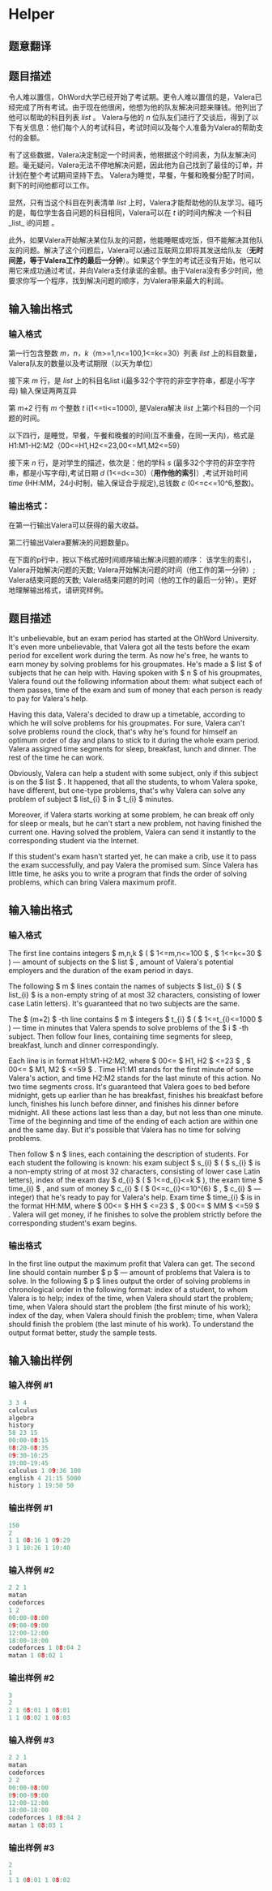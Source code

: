 # Helper

## 题意翻译

## 题目描述

令人难以置信，OhWord大学已经开始了考试期。更令人难以置信的是，Valera已经完成了所有考试。由于现在他很闲，他想为他的队友解决问题来赚钱。他列出了他可以帮助的科目列表 _list_ 。 Valera与他的 _n_ 位队友们进行了交谈后，得到了以下有关信息：他们每个人的考试科目，考试时间以及每个人准备为Valera的帮助支付的金额。

有了这些数据，Valera决定制定一个时间表，他根据这个时间表，为队友解决问题。毫无疑问，Valera无法不停地解决问题，因此他为自己找到了最佳的订单，并计划在整个考试期间坚持下去。 Valera为睡觉，早餐，午餐和晚餐分配了时间，剩下的时间他都可以工作。

显然，只有当这个科目在列表清单 _list_ 上时，Valera才能帮助他的队友学习。碰巧的是，每位学生各自问题的科目相同，Valera可以在 _t_ i的时间内解决 一个科目_list_ i的问题 。

此外，如果Valera开始解决某位队友的问题，他能睡眠或吃饭，但不能解决其他队友的问题。解决了这个问题后，Valera可以通过互联网立即将其发送给队友（**无时间差，等于Valera工作的最后一分钟**）。如果这个学生的考试还没有开始，他可以用它来成功通过考试，并向Valera支付承诺的金额。由于Valera没有多少时间，他要求你写一个程序，找到解决问题的顺序，为Valera带来最大的利润。

## 输入输出格式

### 输入格式

第一行包含整数 _m，n，k_（m>=1,n<=100,1<=k<=30）列表 _list_ 上的科目数量，Valera队友的数量以及考试期限（以天为单位）

接下来 _m_ 行，是 _list_ 上的科目名list i(最多32个字符的非空字符串，都是小写字母) 输入保证两两互异

第 _m+2_ 行有 _m_ 个整数 _t_ i(1<=ti<=1000), 是Valera解决 _list_ 上第i个科目的一个问题的时间。

以下四行，是睡觉，早餐，午餐和晚餐的时间(互不重叠，在同一天内)，格式是H1:M1-H2:M2（00<=H1,H2<=23,00<=M1,M2<=59）

接下来 _n_ 行，是对学生的描述，依次是：他的学科 _s_ (最多32个字符的非空字符串，都是小写字母),考试日期 _d_ (1<=d<=30)（**用作他的索引**）,考试开始时间 _time_ (HH:MM，24小时制，输入保证合乎规定),总钱数 _c_ (0<=c<=10^6,整数)。

### 输出格式：

在第一行输出Valera可以获得的最大收益。

第二行输出Valera要解决的问题数量p。

在下面的p行中，按以下格式按时间顺序输出解决问题的顺序： 该学生的索引，Valera开始解决问题的天数; Valera开始解决问题的时间（他工作的第一分钟）; Valera结束问题的天数; Valera结束问题的时间（他的工作的最后一分钟）。更好地理解输出格式，请研究样例。

## 题目描述

It's unbelievable, but an exam period has started at the OhWord University. It's even more unbelievable, that Valera got all the tests before the exam period for excellent work during the term. As now he's free, he wants to earn money by solving problems for his groupmates. He's made a $ list $ of subjects that he can help with. Having spoken with $ n $ of his groupmates, Valera found out the following information about them: what subject each of them passes, time of the exam and sum of money that each person is ready to pay for Valera's help.

Having this data, Valera's decided to draw up a timetable, according to which he will solve problems for his groupmates. For sure, Valera can't solve problems round the clock, that's why he's found for himself an optimum order of day and plans to stick to it during the whole exam period. Valera assigned time segments for sleep, breakfast, lunch and dinner. The rest of the time he can work.

Obviously, Valera can help a student with some subject, only if this subject is on the $ list $ . It happened, that all the students, to whom Valera spoke, have different, but one-type problems, that's why Valera can solve any problem of subject $ list_{i} $ in $ t_{i} $ minutes.

Moreover, if Valera starts working at some problem, he can break off only for sleep or meals, but he can't start a new problem, not having finished the current one. Having solved the problem, Valera can send it instantly to the corresponding student via the Internet.

If this student's exam hasn't started yet, he can make a crib, use it to pass the exam successfully, and pay Valera the promised sum. Since Valera has little time, he asks you to write a program that finds the order of solving problems, which can bring Valera maximum profit.

## 输入输出格式

### 输入格式

The first line contains integers $ m,n,k $ ( $ 1<=m,n<=100 $ , $ 1<=k<=30 $ ) — amount of subjects on the $ list $ , amount of Valera's potential employers and the duration of the exam period in days.

The following $ m $ lines contain the names of subjects $ list_{i} $ ( $ list_{i} $ is a non-empty string of at most 32 characters, consisting of lower case Latin letters). It's guaranteed that no two subjects are the same.

The $ (m+2) $ -th line contains $ m $ integers $ t_{i} $ ( $ 1<=t_{i}<=1000 $ ) — time in minutes that Valera spends to solve problems of the $ i $ -th subject. Then follow four lines, containing time segments for sleep, breakfast, lunch and dinner correspondingly.

Each line is in format H1:M1-H2:M2, where $ 00<= $ H1, H2 $ <=23 $ , $ 00<= $ M1, M2 $ <=59 $ . Time H1:M1 stands for the first minute of some Valera's action, and time H2:M2 stands for the last minute of this action. No two time segments cross. It's guaranteed that Valera goes to bed before midnight, gets up earlier than he has breakfast, finishes his breakfast before lunch, finishes his lunch before dinner, and finishes his dinner before midnight. All these actions last less than a day, but not less than one minute. Time of the beginning and time of the ending of each action are within one and the same day. But it's possible that Valera has no time for solving problems.

Then follow $ n $ lines, each containing the description of students. For each student the following is known: his exam subject $ s_{i} $ ( $ s_{i} $ is a non-empty string of at most 32 characters, consisting of lower case Latin letters), index of the exam day $ d_{i} $ ( $ 1<=d_{i}<=k $ ), the exam time $ time_{i} $ , and sum of money $ c_{i} $ ( $ 0<=c_{i}<=10^{6} $ , $ c_{i} $ — integer) that he's ready to pay for Valera's help. Exam time $ time_{i} $ is in the format HH:MM, where $ 00<= $ HH $ <=23 $ , $ 00<= $ MM $ <=59 $ . Valera will get money, if he finishes to solve the problem strictly before the corresponding student's exam begins.

### 输出格式

In the first line output the maximum profit that Valera can get. The second line should contain number $ p $ — amount of problems that Valera is to solve. In the following $ p $ lines output the order of solving problems in chronological order in the following format: index of a student, to whom Valera is to help; index of the time, when Valera should start the problem; time, when Valera should start the problem (the first minute of his work); index of the day, when Valera should finish the problem; time, when Valera should finish the problem (the last minute of his work). To understand the output format better, study the sample tests.

## 输入输出样例

### 输入样例 #1

```cpp
3 3 4
calculus
algebra
history
58 23 15
00:00-08:15
08:20-08:35
09:30-10:25
19:00-19:45
calculus 1 09:36 100
english 4 21:15 5000
history 1 19:50 50

```
### 输出样例 #1

```cpp
150
2
1 1 08:16 1 09:29
3 1 10:26 1 10:40

```
### 输入样例 #2

```cpp
2 2 1
matan
codeforces
1 2
00:00-08:00
09:00-09:00
12:00-12:00
18:00-18:00
codeforces 1 08:04 2
matan 1 08:02 1

```
### 输出样例 #2

```cpp
3
2
2 1 08:01 1 08:01
1 1 08:02 1 08:03

```
### 输入样例 #3

```cpp
2 2 1
matan
codeforces
2 2
00:00-08:00
09:00-09:00
12:00-12:00
18:00-18:00
codeforces 1 08:04 2
matan 1 08:03 1

```
### 输出样例 #3

```cpp
2
1
1 1 08:01 1 08:02

```
